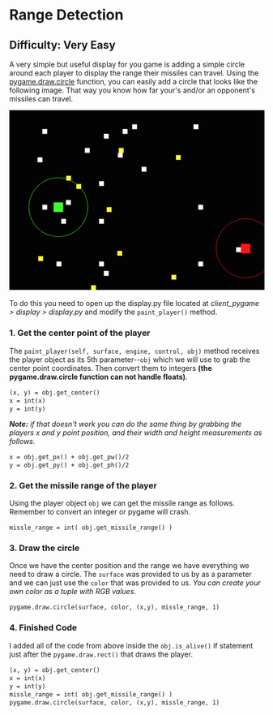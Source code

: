# Range Detection

## Difficulty: Very Easy

A very simple but useful display for you game is adding a simple circle around each player to display the range their missiles can travel. Using the [pygame.draw.circle](https://www.pygame.org/docs/ref/draw.html#pygame.draw.circle) function, you can easily add a circle that looks like the following image. That way you know how far your's and/or an opponent's missiles can travel.

![Range Detection](../assets/images/range_detection.png)

To do this you need to open up the display.py file located at *client_pygame > display > display.py* and modify the `paint_player()` method.

### 1. Get the center point of the player

The `paint_player(self, surface, engine, control, obj)` method receives the player object as its 5th parameter--`obj` which we will use to grab the center point coordinates. Then convert them to integers **(the pygame.draw.circle function can not handle floats)**.

	(x, y) = obj.get_center()
	x = int(x)
	y = int(y)

***Note:** if that doesn't work you can do the same thing by grabbing the players x and y point position, and their width and height measurements as follows.*

	x = obj.get_px() + obj.get_pw()/2
	y = obj.get_py() + obj.get_ph()/2

### 2. Get the missile range of the player

Using the player object `obj` we can get the missile range as follows. Remember to convert an integer or pygame will crash.

	missle_range = int( obj.get_missile_range() )

### 3. Draw the circle

Once we have the center position and the range we have everything we need to draw a circle. The `surface` was provided to us by as a parameter and we can just use the `color` that was provided to us. *You can create your own color as a tuple with RGB values*. 

	pygame.draw.circle(surface, color, (x,y), missle_range, 1)

### 4. Finished Code

I added all of the code from above inside the `obj.is_alive()` if statement just after the `pygame.draw.rect()` that draws the player.

	(x, y) = obj.get_center()
	x = int(x)
	y = int(y)
	missle_range = int( obj.get_missile_range() )
	pygame.draw.circle(surface, color, (x,y), missle_range, 1)